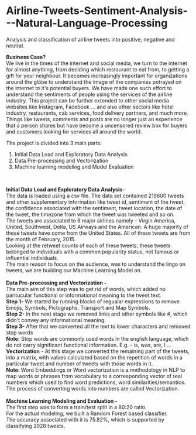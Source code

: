 # Airline-Tweets-Sentiment-Analysis---Natural-Language-Processing
Analysis and classification of airline tweets into positive, negative and neutral.

<b>Business Case?</b><br>
We live in the times of the internet and social media, we turn to the internet for almost anything, from deciding which restaurant to eat from, to getting a gift for your neighbour. It becomes increasingly important for organizations around the globe to understand the image of the companies potrayed on the internet to it's potential buyers. We have made one such effort to understand the sentiments of people using the services of the airline industry. This project can be further extended to other social media websites like Instagram, Facebook ... and also other sectors like hotel industry, restaurants, cab services, food delivery partners, and much more. Things like tweets, comments and posts are no longer just an experience that a person shares but have become a uncensored review box for buyers and customers looking for services all around the world.  

The project is divided into 3 main parts:
1) Initial Data Load and Exploratory Data Analysis
2) Data Pre-processing and Vectorization
3) Machine learning modeling and Model Evaluation
<br>

<b>Initial Data Load and Exploratory Data Analysis-</b><br>
The data is loaded using a csv file. The data set contained 219600 tweets and other supplementary information like tweet id, sentiment of the tweet, the confidence associated with the sentiment, tweet location, the date of the tweet, the timezone from which the tweet was tweeted and so on.
<br>
The tweets are associated to 6 major airlines namely - Virgin America, United, Southwest, Delta, US Airways and the American.
A huge majority of these tweets have come from the United States. All of these tweets are from the month of February, 2015.
<br>
Looking at the retweet counts of each of these tweets, these tweets belonged to individuals with a common popularity status, not famous or influential individuals.
<br>
The main reason to focus on the audience, was to understand the lingo on tweets, we are building our Machine Learning Model on.
<br><br>
<b>Data Pre-processing and Vectorization -</b><br>
The main aim of this step was to get rid of words, which added no paritucular functional or informational meaning to the tweet text.<br>
<b>Step 1-</b> We started by running blocks of regualar expressions to remove Emojis, Symbols, Pictographs, Transport and Map Symbols.<br>
<b>Step 2-</b> In the next stage we removed links and other symbols like #, which didn't convey any informational meaning.<br>
<b>Step 3-</b> After that we converted all the text to lower characters and removed stop words<br>
<b>Note:</b> Stop words are commonly used words in the english language, which do not carry significant functional information. E.g. - is, was, are, I ...
<br>
<b>Vectorization</b> - At this stage we converted the remaining part of the tweets, into a matrix, with values calculated based on the repetition of words in a particular tweet and number of tweets with those words in it.<br>
<b>Note: </b>Word Embeddings or Word vectorization is a methodology in NLP to map words or phrases from vocabulary to a corresponding vector of real numbers which used to find word predictions, word similarities/semantics. The process of converting words into numbers are called Vectorization.<br><br>
<b>Machine Learning Modeling and Evaluation -</b><br>
The first step was to form a train/test split in a 80:20 ratio.<br>
For the actual modeling, we built a Random Forest based classifier.<br>
The accuracy associated with it is 75.82%, which is supported by classifying 2928 tweets.







